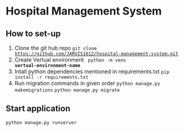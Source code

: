 # Hospital Management System

## How to set-up
1. Clone the git hub repo
<code>git clone https://github.com/JARVIS1612/hospital-management-system.git</code>
2. Create Vertual environment
<code> python -m venv <b>vertual-environment-name</b></code>
3. Intall python dependencies mentioned in requirements.txt
<code>pip install -r requirements.txt</code>
4. Run migration commands in given order
<code>python manage.py makemigrations</code>
<code>python manage.py migrate</code>

## Start application
<code>python manage.py runserver</code>
